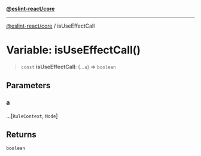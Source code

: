[**@eslint-react/core**](../README.md)

***

[@eslint-react/core](../README.md) / isUseEffectCall

# Variable: isUseEffectCall()

> `const` **isUseEffectCall**: (...`a`) => `boolean`

## Parameters

### a

...\[`RuleContext`, `Node`\]

## Returns

`boolean`
